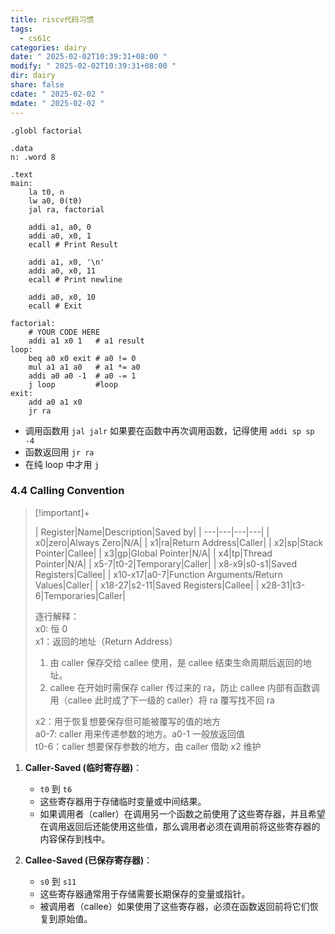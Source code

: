 ```yaml
---
title: riscv代码习惯
tags:
  - cs61c
categories: dairy
date: " 2025-02-02T10:39:31+08:00 "
modify: " 2025-02-02T10:39:31+08:00 "
dir: dairy
share: false
cdate: " 2025-02-02 "
mdate: " 2025-02-02 "
---
```


```riscv
.globl factorial

.data
n: .word 8

.text
main:
    la t0, n
    lw a0, 0(t0)
    jal ra, factorial

    addi a1, a0, 0
    addi a0, x0, 1
    ecall # Print Result

    addi a1, x0, '\n'
    addi a0, x0, 11
    ecall # Print newline

    addi a0, x0, 10
    ecall # Exit

factorial:
    # YOUR CODE HERE
    addi a1 x0 1   # a1 result
loop:
    beq a0 x0 exit # a0 != 0
    mul a1 a1 a0   # a1 *= a0 
    addi a0 a0 -1  # a0 -= 1
    j loop         #loop
exit: 
    add a0 a1 x0
    jr ra

```

- 调用函数用 `jal jalr` 如果要在函数中再次调用函数，记得使用 `addi sp sp -4`
- 函数返回用 `jr ra`
- 在纯 loop 中才用 `j`

### 4.4 Calling Convention

>[!important]+  
>
>| Register|Name|Description|Saved by|
| ---|---|---|---|
| x0|zero|Always Zero|N/A|
| x1|ra|Return Address|Caller|
| x2|sp|Stack Pointer|Callee|
| x3|gp|Global Pointer|N/A|
| x4|tp|Thread Pointer|N/A|
| x5-7|t0-2|Temporary|Caller|
| x8-x9|s0-s1|Saved Registers|Callee|
| x10-x17|a0-7|Function Arguments/Return Values|Caller|
| x18-27|s2-11|Saved Registers|Callee|
| x28-31|t3-6|Temporaries|Caller|  
>
>逐行解释：  
>x0: 恒 0  
>x1：返回的地址（Return Address）
>   1. 由 caller 保存交给 callee 使用，是 callee 结束生命周期后返回的地址。
>   2. callee 在开始时需保存 caller 传过来的 ra，防止 callee 内部有函数调用（callee 此时成了下一级的 caller）将 ra 覆写找不回 ra
>  
>x2：用于恢复想要保存但可能被覆写的值的地方  
>a0-7: caller 用来传递参数的地方。a0-1 一般放返回值  
>t0-6：caller 想要保存参数的地方，由 caller 借助 x2 维护

1. **Caller-Saved (临时寄存器)**：
    - `t0` 到 `t6`
    - 这些寄存器用于存储临时变量或中间结果。
    - 如果调用者（caller）在调用另一个函数之前使用了这些寄存器，并且希望在调用返回后还能使用这些值，那么调用者必须在调用前将这些寄存器的内容保存到栈中。
2. **Callee-Saved (已保存寄存器)**：
    
    - `s0` 到 `s11`
    - 这些寄存器通常用于存储需要长期保存的变量或指针。
    - 被调用者（callee）如果使用了这些寄存器，必须在函数返回前将它们恢复到原始值。
